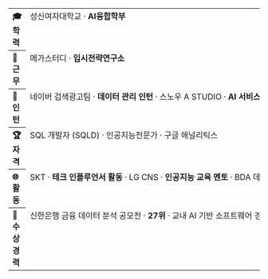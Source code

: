 <table width="100%">
  <tr>
    <th align="left" width="20%">🎓 학력</th>
    <td align="left" valign="top">성신여자대학교 · <b>AI융합학부</b></td>
  </tr>
  <tr>
    <th align="left">🏢 근무</th>
    <td align="left" valign="top">메가스터디 · <b>입시전략연구소</b></td>
  </tr>
  <tr>
    <th align="left">💼 인턴</th>
    <td align="left" valign="top" style="white-space:nowrap; overflow:hidden; text-overflow:ellipsis;">
      네이버 검색광고팀 · <b>데이터 관리 인턴</b> · 스노우 A STUDIO · <b>AI 서비스 운영 인턴</b>
    </td>
  </tr>
  <tr>
    <th align="left">🏆 자격</th>
    <td align="left" valign="top" style="white-space:nowrap; overflow:hidden; text-overflow:ellipsis;">
      SQL 개발자 (SQLD) · 인공지능전문가 · 구글 애널리틱스
    </td>
  </tr>
  <tr>
    <th align="left">🌐 활동</th>
    <td align="left" valign="top" style="white-space:nowrap; overflow:hidden; text-overflow:ellipsis;">
      SKT · <b>테크 인플루언서 활동</b> · LG CNS · <b>인공지능 교육 멘토</b> · BDA 데이터분석 학회 · <b>중급반</b>
    </td>
  </tr>
  <tr>
    <th align="left">🥇 수상 경력</th>
    <td align="left" valign="top" style="white-space:nowrap; overflow:hidden; text-overflow:ellipsis;">
      신한은행 금융 데이터 분석 공모전 · <b>27위</b> · 교내 AI 기반 소프트웨어 경진대회 · <b>우수상</b> · GetGPT 서비스 아이디어 공모전 · <b>우수상</b>
    </td>
  </tr>
</table>
